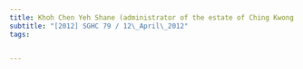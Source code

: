 ```yaml
---
title: Khoh Chen Yeh Shane (administrator of the estate of Ching Kwong Kuen, deceased) v Seng 
subtitle: "[2012] SGHC 79 / 12\_April\_2012"
tags:


---
```


